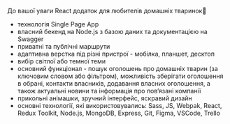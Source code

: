 До вашої уваги React додаток для любителів домашніх тваринок🐾

- технологія Single Page App
- власний бекенд на Node.js з базою даних та документацією на Swagger
- приватні та публічні маршрути
- адаптивна верстка під різні пристрої - мобілка, планшет, десктоп
- вибір світлої або темної теми
- основний функціонал - пошук оголошень про домашніх тварин (за ключовим словом
  або фільтром), можливість зберігати оголошення в обрані, контакти власників,
  додавання власних оголошення, а також актуальні новини та інформація про
  пов‘язані компанії
- прикольні анімашки, зручний інтерфейс, яскравий дизайн
- основні технології, які використовувались: Sass, JS, Webpak, React, Redux
  Toolkit, Node.js, MongoDB, Express, Git, Figma, VSCode, Trello
